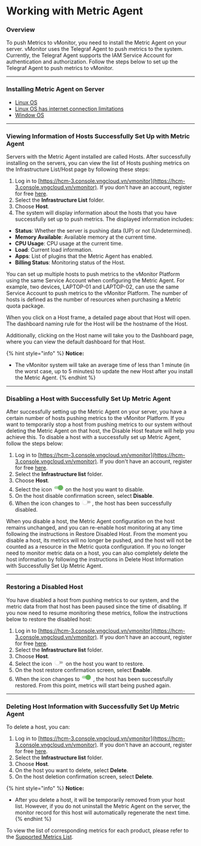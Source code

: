 # Working with Metric Agent

### Overview

To push Metrics to vMonitor, you need to install the Metric Agent on your server. vMonitor uses the Telegraf Agent to push metrics to the system. Currently, the Telegraf Agent supports the IAM Service Account for authentication and authorization. Follow the steps below to set up the Telegraf Agent to push metrics to vMonitor.

***

### Installing Metric Agent on Server

* [Linux OS](cai-dat-metric-agent-tren-server/linux-os.md)
* [Linux OS has internet connection limitations](cai-dat-metric-agent-tren-server/linux-os-co-gioi-han-ket-noi-internet.md)
* [Window OS](cai-dat-metric-agent-tren-server/window-os.md)

***

### Viewing Information of Hosts Successfully Set Up with Metric Agent

Servers with the Metric Agent installed are called Hosts. After successfully installing on the servers, you can view the list of Hosts pushing metrics on the Infrastructure List/Host page by following these steps:

1. Log in to [https://hcm-3.console.vngcloud.vn/vmonitor](https://hcm-3.console.vngcloud.vn/vmonitor). If you don't have an account, register for free [here](https://register.vngcloud.vn/signup).
2. Select the **Infrastructure List** folder.
3. Choose **Host**.
4. The system will display information about the hosts that you have successfully set up to push metrics. The displayed information includes:

* **Status**: Whether the server is pushing data (UP) or not (Undetermined).
* **Memory Available**: Available memory at the current time.
* **CPU Usage**: CPU usage at the current time.
* **Load**: Current load information.
* **Apps**: List of plugins that the Metric Agent has enabled.
* **Billing Status**: Monitoring status of the Host.

You can set up multiple hosts to push metrics to the vMonitor Platform using the same Service Account when configuring the Metric Agent. For example, two devices, LAPTOP-01 and LAPTOP-02, can use the same Service Account to push metrics to the vMonitor Platform. The number of hosts is defined as the number of resources when purchasing a Metric quota package.

When you click on a Host frame, a detailed page about that Host will open. The dashboard naming rule for the Host will be the hostname of the Host.

Additionally, clicking on the Host name will take you to the Dashboard page, where you can view the default dashboard for that Host.

{% hint style="info" %}
**Notice:**

* The vMonitor system will take an average time of less than 1 minute (in the worst case, up to 5 minutes) to update the new Host after you install the Metric Agent.
{% endhint %}

***

### Disabling a Host with Successfully Set Up Metric Agent

After successfully setting up the Metric Agent on your server, you have a certain number of hosts pushing metrics to the vMonitor Platform. If you want to temporarily stop a host from pushing metrics to our system without deleting the Metric Agent on that host, the Disable Host feature will help you achieve this. To disable a host with a successfully set up Metric Agent, follow the steps below:

1. Log in to [https://hcm-3.console.vngcloud.vn/vmonitor](https://hcm-3.console.vngcloud.vn/vmonitor). If you don't have an account, register for free [here](https://hcm-3.console.vngcloud.vn/vmonitor).
2. Select the **Infrastructure list** folder.
3. Choose **Host**.
4. Select the icon  ![](<../../../../.gitbook/assets/image (4) (1) (1) (1) (1) (1) (1) (1) (1) (1) (1) (1) (1) (1) (1).png>)  on the host you want to disable.
5. On the host disable confirmation screen, select **Disable**.
6. When the icon changes to ![](<../../../../.gitbook/assets/image (1) (1) (1) (1) (1) (1) (1) (1) (1) (1) (1) (1) (1) (1) (1) (1) (1) (1) (1) (1) (1) (1).png>), the host has been successfully disabled.

When you disable a host, the Metric Agent configuration on the host remains unchanged, and you can re-enable host monitoring at any time following the instructions in Restore Disabled Host. From the moment you disable a host, its metrics will no longer be pushed, and the host will not be counted as a resource in the Metric quota configuration. If you no longer need to monitor metric data on a host, you can also completely delete the host information by following the instructions in Delete Host Information with Successfully Set Up Metric Agent.

***

### Restoring a Disabled Host

You have disabled a host from pushing metrics to our system, and the metric data from that host has been paused since the time of disabling. If you now need to resume monitoring these metrics, follow the instructions below to restore the disabled host:

1. Log in to [https://hcm-3.console.vngcloud.vn/vmonitor](https://hcm-3.console.vngcloud.vn/vmonitor). If you don't have an account, register for free [here](https://hcm-3.console.vngcloud.vn/vmonitor).
2. Select the **Infrastructure list** folder.
3. Choose **Host**.
4. Select the icon ![](<../../../../.gitbook/assets/image (1) (1) (1) (1) (1) (1) (1) (1) (1) (1) (1) (1) (1) (1) (1) (1) (1) (1) (1) (1) (1) (1).png>) on the host you want to restore.
5. On the host restore confirmation screen, select **Enable**.
6. When the icon changes to  ![](<../../../../.gitbook/assets/image (4) (1) (1) (1) (1) (1) (1) (1) (1) (1) (1) (1) (1) (1) (1).png>)  , the host has been successfully restored. From this point, metrics will start being pushed again.

***

### Deleting Host Information with Successfully Set Up Metric Agent

To delete a host, you can:

1. Log in to [https://hcm-3.console.vngcloud.vn/vmonitor](https://hcm-3.console.vngcloud.vn/vmonitor). If you don't have an account, register for free [here](https://register.vngcloud.vn/signup).
2. Select the **Infrastructure list** folder.
3. Choose **Host**.
4. On the host you want to delete, select **Delete**.
5. On the host deletion confirmation screen, select **Delete**.

{% hint style="info" %}
**Notice:**

* After you delete a host, it will be temporarily removed from your host list. However, if you do not uninstall the Metric Agent on the server, the monitor record for this host will automatically regenerate the next time.
{% endhint %}

To view the list of corresponding metrics for each product, please refer to the [Supported Metrics List](../danh-sach-metrics-ho-tro/).

